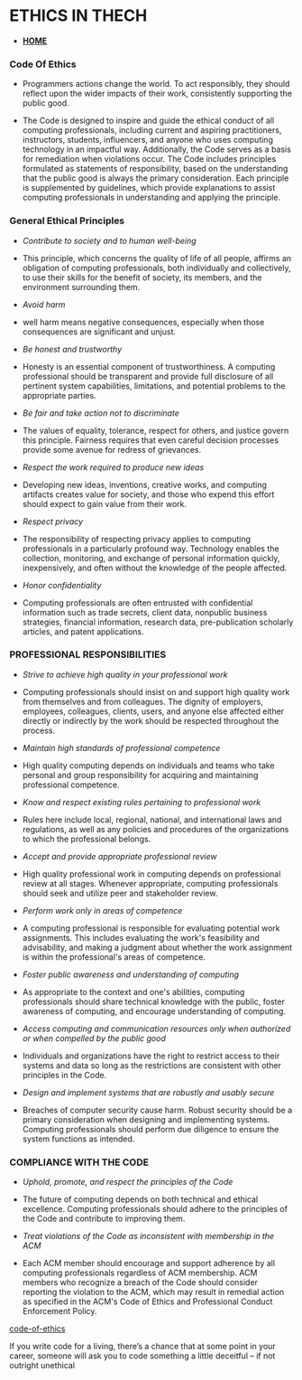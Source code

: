 




# ETHICS IN THECH












- [**HOME**](https://seidomo.github.io/reading_notes/home)


### Code Of Ethics

- Programmers actions change the world. To act responsibly, they should reflect upon the wider impacts of their work, consistently supporting the public good.

- The Code is designed to inspire and guide the ethical conduct of all computing professionals, including current and aspiring practitioners, instructors, students, influencers, and anyone who uses computing technology in an impactful way. Additionally, the Code serves as a basis for remediation when violations occur. The Code includes principles formulated as statements of responsibility, based on the understanding that the public good is always the primary consideration. Each principle is supplemented by guidelines, which provide explanations to assist computing professionals in understanding and applying the principle.


### General Ethical Principles

- *Contribute to society and to human well-being*

- This principle, which concerns the quality of life of all people, affirms an obligation of computing professionals, both individually and collectively, to use their skills for the benefit of society, its members, and the environment surrounding them.


- *Avoid harm*

- well harm means negative consequences, especially when those consequences are significant and unjust.


- *Be honest and trustworthy*

- Honesty is an essential component of trustworthiness. A computing professional should be transparent and provide full disclosure of all pertinent system capabilities, limitations, and potential problems to the appropriate parties.


- *Be fair and take action not to discriminate*

- The values of equality, tolerance, respect for others, and justice govern this principle. Fairness requires that even careful decision processes provide some avenue for redress of grievances.


- *Respect the work required to produce new ideas*

- Developing new ideas, inventions, creative works, and computing artifacts creates value for society, and those who expend this effort should expect to gain value from their work.


- *Respect privacy*

- The responsibility of respecting privacy applies to computing professionals in a particularly profound way. Technology enables the collection, monitoring, and exchange of personal information quickly, inexpensively, and often without the knowledge of the people affected.


- *Honor confidentiality*

- Computing professionals are often entrusted with confidential information such as trade secrets, client data, nonpublic business strategies, financial information, research data, pre-publication scholarly articles, and patent applications. 



###  PROFESSIONAL RESPONSIBILITIES


- *Strive to achieve high quality in your professional work*


- Computing professionals should insist on and support high quality work from themselves and from colleagues. The dignity of employers, employees, colleagues, clients, users, and anyone else affected either directly or indirectly by the work should be respected throughout the process.

- *Maintain high standards of professional competence*

- High quality computing depends on individuals and teams who take personal and group responsibility for acquiring and maintaining professional competence.

- *Know and respect existing rules pertaining to professional work*

- Rules here include local, regional, national, and international laws and regulations, as well as any policies and procedures of the organizations to which the professional belongs.


- *Accept and provide appropriate professional review*


- High quality professional work in computing depends on professional review at all stages. Whenever appropriate, computing professionals should seek and utilize peer and stakeholder review.


- *Perform work only in areas of competence*

- A computing professional is responsible for evaluating potential work assignments. This includes evaluating the work's feasibility and advisability, and making a judgment about whether the work assignment is within the professional's areas of competence.


- *Foster public awareness and understanding of computing*

- As appropriate to the context and one's abilities, computing professionals should share technical knowledge with the public, foster awareness of computing, and encourage understanding of computing.


- *Access computing and communication resources only when authorized or when compelled by the public good*

- Individuals and organizations have the right to restrict access to their systems and data so long as the restrictions are consistent with other principles in the Code.


- *Design and implement systems that are robustly and usably secure*

- Breaches of computer security cause harm. Robust security should be a primary consideration when designing and implementing systems. Computing professionals should perform due diligence to ensure the system functions as intended.


### COMPLIANCE WITH THE CODE


- *Uphold, promote, and respect the principles of the Code*


- The future of computing depends on both technical and ethical excellence. Computing professionals should adhere to the principles of the Code and contribute to improving them.


- *Treat violations of the Code as inconsistent with membership in the ACM*

- Each ACM member should encourage and support adherence by all computing professionals regardless of ACM membership. ACM members who recognize a breach of the Code should consider reporting the violation to the ACM, which may result in remedial action as specified in the ACM's Code of Ethics and Professional Conduct Enforcement Policy.

[code-of-ethics](https://www.acm.org/code-of-ethics)


If you write code for a living, there’s a chance that at some point in your career, someone will ask you to code something a little deceitful – if not outright unethical